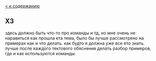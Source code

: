[< к содержанию](./read.md)
## X3
здесь должно быть что-то про команды и тд, но мне очень не наравиться как прошла ета тема, было бы лучше рассмотрено на примерах как и что делать.
как будто я должна уже все ето знать. лучше после каждого тектового обяснения делать разбор примеров, где и как используются команды.
